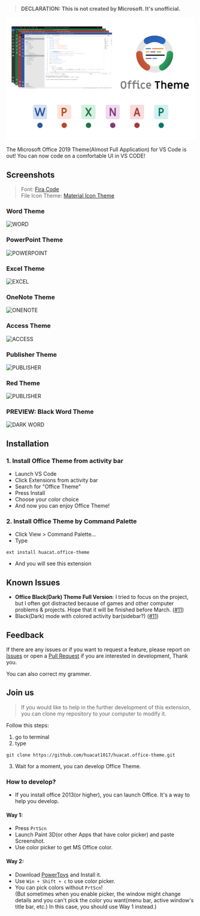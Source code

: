 >**DECLARATION: This is not created by Microsoft. It's unofficial.</span>**

<p align=center><img width=600px src=https://github.com/huacat1017/huacat.office-theme/raw/master/image/welcome.png/></p>

The Microsoft Office 2019 Theme(Almost Full Application) for VS Code is out!
You can now code on a comfortable UI in VS CODE!

## Screenshots
> Font: [Fira Code](https://github.com/tonsky/FiraCode/releases)\
File Icon Theme: [Material Icon Theme](https://marketplace.visualstudio.com/items?itemName=PKief.material-icon-theme)
### Word Theme
![WORD](https://github.com/huacat1017/huacat.office-theme/raw/master/image/word.png)

### PowerPoint Theme
![POWERPOINT](https://github.com/huacat1017/huacat.office-theme/raw/master/image/powerpoint.png)

### Excel Theme
![EXCEL](https://github.com/huacat1017/huacat.office-theme/raw/master/image/excel.png)

### OneNote Theme
![ONENOTE](https://github.com/huacat1017/huacat.office-theme/raw/master/image/onenote.png)

### Access Theme
![ACCESS](https://github.com/huacat1017/huacat.office-theme/raw/master/image/access.png)

### Publisher Theme
![PUBLISHER](https://github.com/huacat1017/huacat.office-theme/raw/master/image/publisher.png)

### Red Theme
![PUBLISHER](https://github.com/huacat1017/huacat.office-theme/raw/master/image/publisher.png)

### **PREVIEW:** Black Word Theme
![DARK WORD](https://github.com/huacat1017/huacat.office-theme/raw/master/image/black-word.png)

## Installation
### 1. Install Office Theme from activity bar
- Launch VS Code
- Click Extensions from activity bar
- Search for "Office Theme"
- Press Install
- Choose your color choice
- And now you can enjoy Office Theme!

### 2. Install Office Theme by Command Palette
- Click View > Command Palette...
- Type
```
ext install huacat.office-theme
```
- And you will see this extension

## Known Issues
- **Office Black(Dark) Theme Full Version**: I tried to focus on the project, but I often got distracted because of games and other computer problems & projects. Hope that it will be finished before March. ([#11](https://github.com/huacat1017/huacat.office-theme/issues/11))
- Black(Dark) mode with colored activity bar(sidebar?) ([#11](https://github.com/huacat1017/huacat.office-theme/issues/11))

## Feedback
If there are any issues or if you want to request a feature, please report on [Issues](https://github.com/huacat1017/huacat.office-theme/issues) or open a [Pull Request](https://github.com/huacat1017/huacat.office-theme/pulls) if you are interested in development, Thank you.

You can also correct my grammer.

## Join us
> If you would like to help in the further development of this extension, you can clone my repository to your computer to modify it.

Follow this steps:
1. go to terminal
2. type
```
git clone https://github.com/huacat1017/huacat.office-theme.git
```
3. Wait for a moment, you can develop Office Theme.

### How to develop?
- If you install office 2013(or higher), you can launch Office. It's a way to help you develop.
#### Way 1:
- Press `PrtScn`
- Launch Paint 3D(or other Apps that have color picker) and paste Screenshot.
- Use color picker to get MS Office color.

#### Way 2:
- Download [PowerToys](https://github.com/microsoft/PowerToys/releases) and Install it.
- Use `Win + Shift + c` to use color picker.
- You can pick colors without `PrtScn`!
\
 (But sometimes when you enable picker, the window might change details and you can't pick the color you want(menu bar, active window's title bar, etc.) In this case, you should use Way 1 instead.)
